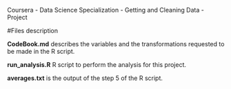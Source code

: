 Coursera - Data Science Specialization - Getting and Cleaning Data - Project

#Files description

**CodeBook.md** describes the variables and the transformations requested to be made in the R script.

**run_analysis.R** R script to perform the analysis for this project.

 **averages.txt** is the output of the step 5 of the R script.

